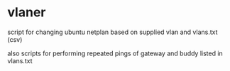 # vlaner

script for changing ubuntu netplan based on supplied vlan and vlans.txt (csv)

also scripts for performing repeated pings of gateway and buddy listed in vlans.txt
